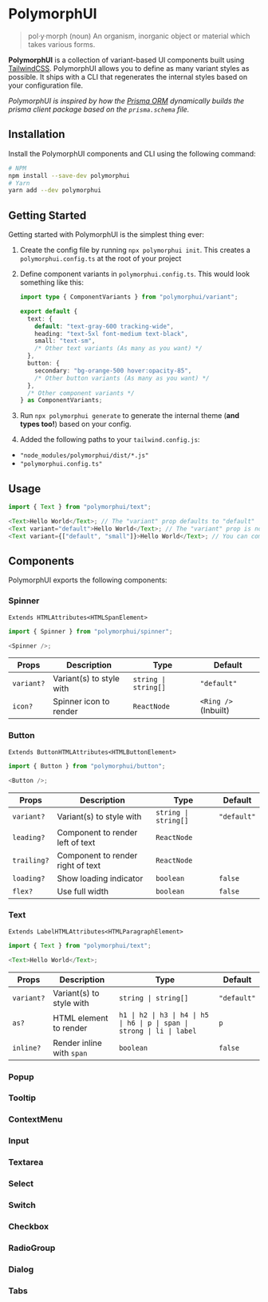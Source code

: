 # PolymorphUI

> pol·y·morph (noun)
> An organism, inorganic object or material which takes various forms.

**PolymorphUI** is a collection of variant-based UI components built using [TailwindCSS](https://tailwindcss.com/).
PolymorphUI allows you to define as many variant styles as possible. It ships with a CLI that regenerates the internal
styles based on your configuration file.

_PolymorphUI is inspired by how the [Prisma ORM](https://www.prisma.io/) dynamically builds the prisma client package
based on the `prisma.schema` file._

## Installation

Install the PolymorphUI components and CLI using the following command:

```bash
# NPM
npm install --save-dev polymorphui
# Yarn
yarn add --dev polymorphui
```

## Getting Started

Getting started with PolymorphUI is the simplest thing ever:

1. Create the config file by running `npx polymorphui init`. This creates a `polymorphui.config.ts` at the root of your
   project
2. Define component variants in `polymorphui.config.ts`. This would look something like this:

   ```typescript
   import type { ComponentVariants } from "polymorphui/variant";

   export default {
     text: {
       default: "text-gray-600 tracking-wide",
       heading: "text-5xl font-medium text-black",
       small: "text-sm",
       /* Other text variants (As many as you want) */
     },
     button: {
       secondary: "bg-orange-500 hover:opacity-85",
       /* Other button variants (As many as you want) */
     },
     /* Other component variants */
   } as ComponentVariants;
   ```

3. Run `npx polymorphui generate` to generate the internal theme (**and types too!**) based on your config.

4. Added the following paths to your `tailwind.config.js`:

- `"node_modules/polymorphui/dist/*.js"`
- `"polymorphui.config.ts"`

## Usage

```typescript jsx
import { Text } from "polymorphui/text";

<Text>Hello World</Text>; // The "variant" prop defaults to "default"
<Text variant="default">Hello World</Text>; // The "variant" prop is now typed to "default" | "heading" | "small"
<Text variant={["default", "small"]}>Hello World</Text>; // You can combine variants also!
```

## Components

PolymorphUI exports the following components:

### Spinner

`Extends HTMLAttributes<HTMLSpanElement>`

```typescript jsx
import { Spinner } from "polymorphui/spinner";

<Spinner />;
```

| Props      | Description              | Type                 | Default              |
|------------|--------------------------|----------------------|----------------------|
| `variant?` | Variant(s) to style with | `string \| string[]` | `"default"`          |
| `icon?`    | Spinner icon to render   | `ReactNode`          | `<Ring />` (Inbuilt) |

### Button

`Extends ButtonHTMLAttributes<HTMLButtonElement>`

```typescript jsx
import { Button } from "polymorphui/button";

<Button />;
```

| Props       | Description                       | Type                 | Default     |
|-------------|-----------------------------------|----------------------|-------------|
| `variant?`  | Variant(s) to style with          | `string \| string[]` | `"default"` |
| `leading?`  | Component to render left of text  | `ReactNode`          |             |
| `trailing?` | Component to render right of text | `ReactNode`          |             |
| `loading?`  | Show loading indicator            | `boolean`            | `false`     |
| `flex?`     | Use full width                    | `boolean`            | `false`     |

### Text

`Extends LabelHTMLAttributes<HTMLParagraphElement>`

```typescript jsx
import { Text } from "polymorphui/text";

<Text>Hello World</Text>;
```

| Props      | Description               | Type                                                                     | Default     |
|------------|---------------------------|--------------------------------------------------------------------------|-------------|
| `variant?` | Variant(s) to style with  | `string \| string[]`                                                     | `"default"` |
| `as?`      | HTML element to render    | `h1 \| h2 \| h3 \| h4 \| h5 \| h6 \| p \| span \| strong \| li \| label` | `p`         |
| `inline?`  | Render inline with `span` | `boolean`                                                                | `false`     |

### Popup

### Tooltip

### ContextMenu

### Input

### Textarea

### Select

### Switch

### Checkbox

### RadioGroup

### Dialog

### Tabs
